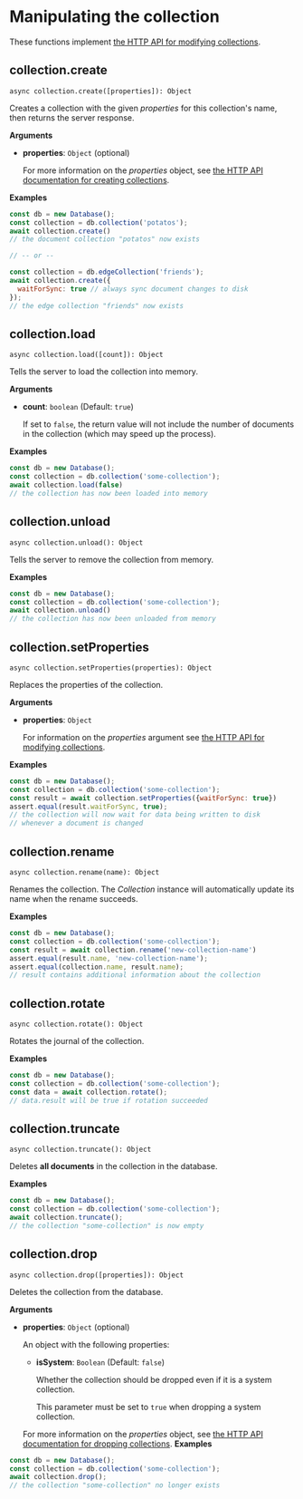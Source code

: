 # Manipulating the collection

These functions implement
[the HTTP API for modifying collections](https://docs.arangodb.com/latest/HTTP/Collection/Modifying.html).

## collection.create

`async collection.create([properties]): Object`

Creates a collection with the given _properties_ for this collection's name,
then returns the server response.

**Arguments**

* **properties**: `Object` (optional)

  For more information on the _properties_ object, see
  [the HTTP API documentation for creating collections](https://docs.arangodb.com/latest/HTTP/Collection/Creating.html).

**Examples**

```js
const db = new Database();
const collection = db.collection('potatos');
await collection.create()
// the document collection "potatos" now exists

// -- or --

const collection = db.edgeCollection('friends');
await collection.create({
  waitForSync: true // always sync document changes to disk
});
// the edge collection "friends" now exists
```

## collection.load

`async collection.load([count]): Object`

Tells the server to load the collection into memory.

**Arguments**

* **count**: `boolean` (Default: `true`)

  If set to `false`, the return value will not include the number of documents
  in the collection (which may speed up the process).

**Examples**

```js
const db = new Database();
const collection = db.collection('some-collection');
await collection.load(false)
// the collection has now been loaded into memory
```

## collection.unload

`async collection.unload(): Object`

Tells the server to remove the collection from memory.

**Examples**

```js
const db = new Database();
const collection = db.collection('some-collection');
await collection.unload()
// the collection has now been unloaded from memory
```

## collection.setProperties

`async collection.setProperties(properties): Object`

Replaces the properties of the collection.

**Arguments**

* **properties**: `Object`

  For information on the _properties_ argument see
  [the HTTP API for modifying collections](https://docs.arangodb.com/latest/HTTP/Collection/Modifying.html).

**Examples**

```js
const db = new Database();
const collection = db.collection('some-collection');
const result = await collection.setProperties({waitForSync: true})
assert.equal(result.waitForSync, true);
// the collection will now wait for data being written to disk
// whenever a document is changed
```

## collection.rename

`async collection.rename(name): Object`

Renames the collection. The _Collection_ instance will automatically update its
name when the rename succeeds.

**Examples**

```js
const db = new Database();
const collection = db.collection('some-collection');
const result = await collection.rename('new-collection-name')
assert.equal(result.name, 'new-collection-name');
assert.equal(collection.name, result.name);
// result contains additional information about the collection
```

## collection.rotate

`async collection.rotate(): Object`

Rotates the journal of the collection.

**Examples**

```js
const db = new Database();
const collection = db.collection('some-collection');
const data = await collection.rotate();
// data.result will be true if rotation succeeded
```

## collection.truncate

`async collection.truncate(): Object`

Deletes **all documents** in the collection in the database.

**Examples**

```js
const db = new Database();
const collection = db.collection('some-collection');
await collection.truncate();
// the collection "some-collection" is now empty
```

## collection.drop

`async collection.drop([properties]): Object`

Deletes the collection from the database.

**Arguments**

* **properties**: `Object` (optional)

  An object with the following properties:

  * **isSystem**: `Boolean` (Default: `false`)

    Whether the collection should be dropped even if it is a system collection.

    This parameter must be set to `true` when dropping a system collection.

  For more information on the _properties_ object, see
  [the HTTP API documentation for dropping collections](https://docs.arangodb.com/latest/HTTP/Collection/Creating.html#drops-a-collection).
  **Examples**

```js
const db = new Database();
const collection = db.collection('some-collection');
await collection.drop();
// the collection "some-collection" no longer exists
```
